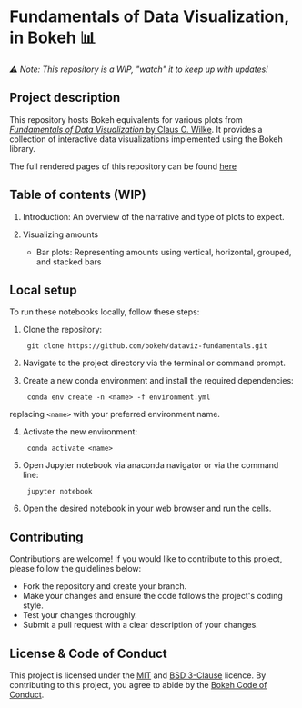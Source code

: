 # Fundamentals of Data Visualization, in Bokeh 📊

*⚠️ Note: This repository is a WIP, "watch" it to keep up with updates!*

## Project description

This repository hosts Bokeh equivalents for various plots from [*Fundamentals of Data Visualization* by Claus O. Wilke](https://clauswilke.com/dataviz/). It provides a collection of interactive data visualizations implemented using the Bokeh library.

The full rendered pages of this repository can be found [here](https://bokeh.github.io/dataviz-fundamentals/)

## Table of contents (WIP)

1. Introduction: An overview of the narrative and type of plots to expect.

2. Visualizing amounts
	- Bar plots: Representing amounts using vertical, horizontal, grouped, and stacked bars


## Local setup

To run these notebooks locally, follow these steps:

1. Clone the repository:

        git clone https://github.com/bokeh/dataviz-fundamentals.git

2. Navigate to the project directory via the terminal or command prompt.

3. Create a new conda environment and install the required dependencies:

        conda env create -n <name> -f environment.yml

replacing `<name>` with your preferred environment name.

4. Activate the new environment:

        conda activate <name>

5. Open Jupyter notebook via anaconda navigator or via the command line:

        jupyter notebook

6. Open the desired notebook in your web browser and run the cells.

## Contributing

Contributions are welcome! If you would like to contribute to this project, please follow the guidelines below:

- Fork the repository and create your branch.
- Make your changes and ensure the code follows the project's coding style.
- Test your changes thoroughly.
- Submit a pull request with a clear description of your changes.

## License & Code of Conduct

This project is licensed under the [MIT](https://github.com/clauswilke/dviz.supp/blob/master/LICENSE) and [BSD 3-Clause](https://github.com/bokeh/bokeh/blob/branch-3.1/LICENSE.txt) licence. By contributing to this project, you agree to abide by the [Bokeh Code of Conduct](https://github.com/bokeh/bokeh/blob/branch-3.1/docs/CODE_OF_CONDUCT.md).
